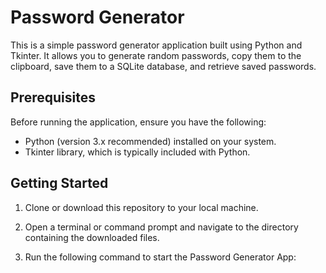 # Password Generator

This is a simple password generator application built using Python and Tkinter. It allows you to generate random passwords, copy them to the clipboard, save them to a SQLite database, and retrieve saved passwords.

## Prerequisites

Before running the application, ensure you have the following:

- Python (version 3.x recommended) installed on your system.
- Tkinter library, which is typically included with Python.

## Getting Started

1. Clone or download this repository to your local machine.

2. Open a terminal or command prompt and navigate to the directory containing the downloaded files.

3. Run the following command to start the Password Generator App:
   
